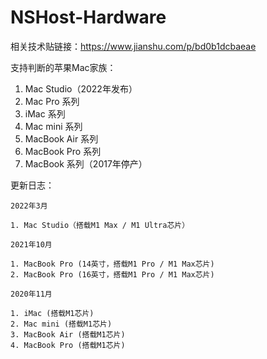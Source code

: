 # NSHost-Hardware

相关技术贴链接：https://www.jianshu.com/p/bd0b1dcbaeae

支持判断的苹果Mac家族：

1. Mac Studio（2022年发布）
2. Mac Pro 系列
3. iMac 系列
4. Mac mini 系列
5. MacBook Air 系列
6. MacBook Pro 系列
7. MacBook 系列（2017年停产）

更新日志：

```
2022年3月

1. Mac Studio（搭载M1 Max / M1 Ultra芯片）
```
```
2021年10月

1. MacBook Pro (14英寸，搭载M1 Pro / M1 Max芯片)
2. MacBook Pro (16英寸，搭载M1 Pro / M1 Max芯片)
```
```
2020年11月

1. iMac (搭载M1芯片)
2. Mac mini (搭载M1芯片)
3. MacBook Air (搭载M1芯片)
4. MacBook Pro (搭载M1芯片)
```


